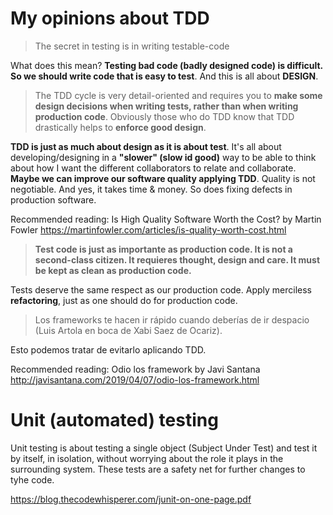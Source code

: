 # My opinions about TDD

> The secret in testing is in writing testable-code

What does this mean? **Testing bad code (badly designed code) is difficult. So we should write code that is easy to test**. And this is all about **DESIGN**.

> The TDD cycle is very detail-oriented and requires you to **make some design decisions when writing tests, rather than when writing production code**. Obviously those who do TDD know that TDD drastically helps to **enforce good design**.

**TDD is just as much about design as it is about test**. It's all about developing/designing in a **"slower" (slow id good)** way to be able to think about how I want the different collaborators to relate and collaborate. **Maybe we can improve our software quality applying TDD**. Quality is not negotiable. And yes, it takes time & money. So does fixing defects in production software.

Recommended reading: Is High Quality Software Worth the Cost? by Martin Fowler https://martinfowler.com/articles/is-quality-worth-cost.html

> **Test code is just as importante as production code. It is not a second-class citizen. It requieres thought, design and care. It must be kept as clean as production code.**

Tests deserve the same respect as our production code. Apply merciless **refactoring**, just as one should do for production code.

> Los frameworks te hacen ir rápido cuando deberías de ir despacio (Luis Artola en boca de Xabi Saez de Ocariz).

Esto podemos tratar de evitarlo aplicando TDD.

Recommended reading: Odio los framework by Javi Santana http://javisantana.com/2019/04/07/odio-los-framework.html

# Unit (automated) testing

Unit testing is about testing a single object (Subject Under Test) and test it by itself, in isolation, without worrying about the role it plays in the surrounding system. These tests are a safety net for further changes to tyhe code.

https://blog.thecodewhisperer.com/junit-on-one-page.pdf

